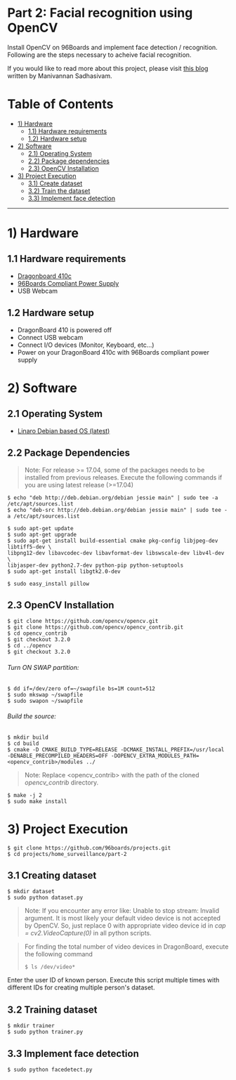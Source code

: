 # Part 2: Facial recognition using OpenCV

Install OpenCV on 96Boards and implement face detection / recognition. Following are the steps necessary
to acheive facial recognition.

If you would like to read more about this project, please visit [this blog](http://www.96boards.org/blog/part-2-home-surveillance-project-96boards/) written by Manivannan Sadhasivam.

# Table of Contents

- [1) Hardware](#1-hardware)
   - [1.1) Hardware requirements](#11-hardware-requirements)
   - [1.2) Hardware setup](#12-hardware-setup)
- [2) Software](#2-software)   
   - [2.1) Operating System](#21-operating-system)
   - [2.2) Package dependencies](#22-package-dependencies)
   - [2.3) OpenCV Installation](#23-opencv-installation)
- [3) Project Execution](#3-project-execution)
   - [3.1) Create dataset](#31-creating-dataset)
   - [3.2) Train the dataset](#32-training-dataset)
   - [3.3) Implement face detection](#33-implement-face-detection)

***

# 1) Hardware

## 1.1 Hardware requirements

- [Dragonboard 410c](http://www.96boards.org/product/dragonboard410c/)
- [96Boards Compliant Power Supply](http://www.96boards.org/product/power/)
- USB Webcam

## 1.2 Hardware setup

- DragonBoard 410 is powered off
- Connect USB webcam
- Connect I/O devices (Monitor, Keyboard, etc...)
- Power on your DragonBoard 410c with 96Boards compliant power supply

# 2) Software

## 2.1 Operating System

- [Linaro Debian based OS (latest)](https://github.com/96boards/documentation/blob/master/ConsumerEdition/DragonBoard-410c/Downloads/Debian.md)

## 2.2 Package Dependencies

> Note: For release >= 17.04, some of the packages needs to be installed from previous releases. Execute the following commands
if you are using latest release (>=17.04)

```shell
$ echo "deb http://deb.debian.org/debian jessie main" | sudo tee -a /etc/apt/sources.list
$ echo "deb-src http://deb.debian.org/debian jessie main" | sudo tee -a /etc/apt/sources.list

$ sudo apt-get update
$ sudo apt-get upgrade
$ sudo apt-get install build-essential cmake pkg-config libjpeg-dev libtiff5-dev \
libpng12-dev libavcodec-dev libavformat-dev libswscale-dev libv4l-dev \
libjasper-dev python2.7-dev python-pip python-setuptools
$ sudo apt-get install libgtk2.0-dev

$ sudo easy_install pillow
```

## 2.3 OpenCV Installation

``` shell
$ git clone https://github.com/opencv/opencv.git
$ git clone https://github.com/opencv/opencv_contrib.git
$ cd opencv_contrib
$ git checkout 3.2.0
$ cd ../opencv
$ git checkout 3.2.0
```
###### Turn ON SWAP partition:

``` shell
$ dd if=/dev/zero of=~/swapfile bs=1M count=512
$ sudo mkswap ~/swapfile
$ sudo swapon ~/swapfile
```
###### Build the source:

``` shell
$ mkdir build
$ cd build
$ cmake -D CMAKE_BUILD_TYPE=RELEASE -DCMAKE_INSTALL_PREFIX=/usr/local -DENABLE_PRECOMPILED_HEADERS=OFF -DOPENCV_EXTRA_MODULES_PATH=<opencv_contrib>/modules ../
```

> Note: Replace <opencv_contrib> with the path of the cloned *opencv_contrib* directory.

```shell
$ make -j 2
$ sudo make install
```

# 3) Project Execution

```shell
$ git clone https://github.com/96boards/projects.git
$ cd projects/home_surveillance/part-2
```

## 3.1 Creating dataset

```shell
$ mkdir dataset
$ sudo python dataset.py
```
> Note: If you encounter any error like: Unable to stop stream: Invalid argument. It is most likely your default video device is not accepted by OpenCV. So, just replace 0 with appropriate video device id in *cap = cv2.VideoCapture(0)* in all python scripts.

> For finding the total number of video devices in DragonBoard, execute the following command
> ```shell 
> $ ls /dev/video*
> ```


Enter the user ID of known person. Execute this script multiple times with different IDs for creating multiple person's dataset.

## 3.2 Training dataset

```shell
$ mkdir trainer
$ sudo python trainer.py
```

## 3.3 Implement face detection

```shell
$ sudo python facedetect.py
```
